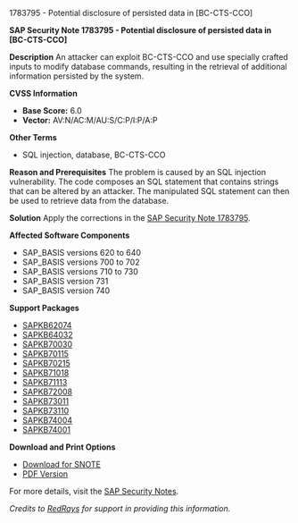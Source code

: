 1783795 - Potential disclosure of persisted data in [BC-CTS-CCO]

**SAP Security Note 1783795 - Potential disclosure of persisted data in [BC-CTS-CCO]**

**Description**
An attacker can exploit BC-CTS-CCO and use specially crafted inputs to modify database commands, resulting in the retrieval of additional information persisted by the system.

**CVSS Information**

- **Base Score:** 6.0
- **Vector:** AV:N/AC:M/AU:S/C:P/I:P/A:P

**Other Terms**

- SQL injection, database, BC-CTS-CCO

**Reason and Prerequisites**
The problem is caused by an SQL injection vulnerability. The code composes an SQL statement that contains strings that can be altered by an attacker. The manipulated SQL statement can then be used to retrieve data from the database.

**Solution**
Apply the corrections in the [SAP Security Note 1783795](https://me.sap.com/corrins/0001783795/41).

**Affected Software Components**

- SAP_BASIS versions 620 to 640
- SAP_BASIS versions 700 to 702
- SAP_BASIS versions 710 to 730
- SAP_BASIS version 731
- SAP_BASIS version 740

**Support Packages**

- [SAPKB62074](https://me.sap.com/supportpackage/SAPKB62074)
- [SAPKB64032](https://me.sap.com/supportpackage/SAPKB64032)
- [SAPKB70030](https://me.sap.com/supportpackage/SAPKB70030)
- [SAPKB70115](https://me.sap.com/supportpackage/SAPKB70115)
- [SAPKB70215](https://me.sap.com/supportpackage/SAPKB70215)
- [SAPKB71018](https://me.sap.com/supportpackage/SAPKB71018)
- [SAPKB71113](https://me.sap.com/supportpackage/SAPKB71113)
- [SAPKB72008](https://me.sap.com/supportpackage/SAPKB72008)
- [SAPKB73011](https://me.sap.com/supportpackage/SAPKB73011)
- [SAPKB73110](https://me.sap.com/supportpackage/SAPKB73110)
- [SAPKB74004](https://me.sap.com/supportpackage/SAPKB74004)
- [SAPKB74001](https://me.sap.com/supportpackage/SAPKB74001)

**Download and Print Options**

- [Download for SNOTE](https://notesdownloads.sap.com/note/0040000010539892017)
- [PDF Version](https://userapps.support.sap.com/sap/support/sfm/notes/print/0001783795?language=en-US&token=08630BEFCEAC14E31EF1EF21CD6A8269)

For more details, visit the [SAP Security Notes](https://me.sap.com/).

*Credits to [RedRays](https://redrays.io) for support in providing this information.*